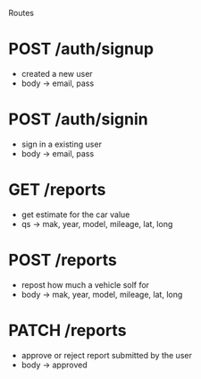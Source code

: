 Routes

# POST /auth/signup 
- created a new user
- body -> email, pass

# POST /auth/signin
- sign in a existing user
- body -> email, pass

# GET /reports
- get estimate for the car value
- qs -> mak, year, model, mileage, lat, long

# POST /reports
- repost how much a vehicle solf for
- body -> mak, year, model, mileage, lat, long

# PATCH /reports
- approve or reject report submitted by the user
- body -> approved

